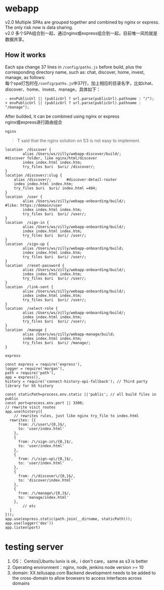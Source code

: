 # webapp
v2.0 Multiple SPAs are grouped together and combined by nginx or express. The only risk now is data sharing.  
v2.0 多个SPA组合到一起，通过nginx或express组合到一起，目前唯一风险就是数据共享。  

## How it works
Each spa change 37 lines in `/config/paths.js` before build, plus the corresponding directory name, such as: chat, discover, home, invest, manage, as follows:  
每个spa打包时在`/config/paths.js`中37行，加上相应的目录名字，比如chat、discover、home、invest、manage，具体如下：  
```
- envPublicUrl || (publicUrl ? url.parse(publicUrl).pathname : "/");
+ envPublicUrl || (publicUrl ? url.parse(publicUrl).pathname : "/manage");
```

After builded, it can be combined using nginx or express  
nginx或express进行路由组合   
 
`nginx`
> T said that the nginx solution on S3 is not easy to implement.

```
location  /discover {
		alias /Users/ws/zilly/webapp-discover/build/;         #discover folder, like nginx/html/discover
		index index.html index.htm;
		try_files $uri  $uri/ /discover/;
}
location /discover/:slug {
    alias /discover/;       #discover-detail-router
    index index.html index.htm;
    try_files $uri  $uri/ index.html =404;
}
location  /user {
		alias /Users/ws/zilly/webapp-onboarding/build/;             #like: https://domain/user
		index index.html index.htm;
		try_files $uri  $uri/ /user/;
}
location  /sign-in {
		alias /Users/ws/zilly/webapp-onboarding/build/;
		index index.html index.htm;
		try_files $uri  $uri/ /user/;
}
location  /sign-up {
		alias /Users/ws/zilly/webapp-onboarding/build;
		index index.html index.htm;
		try_files $uri  $uri/ /user/;
}
location  /reset-password {
		alias /Users/ws/zilly/webapp-onboarding/build/;
		index index.html index.htm;
		try_files $uri  $uri/ /user/;
}
location  /link-sent {
		alias /Users/ws/zilly/webapp-onboarding/build/;
		index index.html index.htm;
		try_files $uri  $uri/ /user/;
}
location  /select-role {
		alias /Users/ws/zilly/webapp-onboarding/build/;
		index index.html index.htm;
		try_files $uri  $uri/ /user/;
}
location  /manage {
		alias /Users/ws/zilly/webapp-manage/build;
		index index.html index.htm;
		try_files $uri  $uri/ /manage/;
}
```

`express`  

```
const express = require('express'),
logger = require('morgan'),
path = require('path'),
app = express(),
history = require('connect-history-api-fallback'); // Third party library for h5 history

const staticPath=process.env.static ||'public'; // all build files in public
const port=process.env.port || 3300;
// rewrite visit routes
app.use(history({
	// rewrites rules, just like nginx try_file to index.html
  rewrites: [{
      from: /\/user\/{0,}$/,
      to: 'user/index.html'
    },
    {
      from: /\/sign-in\/{0,}$/,
      to: 'user/index.html'
    },
    {
      from: /\/sign-up\/{0,}$/,
      to: 'user/index.html'
    },
    {
      from: /\/discover\/{0,}$/,
      to: 'discover/index.html'
    },
    {
      from: /\/manage\/{0,}$/,
      to: 'manage/index.html'
    },
		// etc
  ]
}));
app.use(express.static(path.join(__dirname, staticPath)));
app.use(logger('dev'))
app.listen(port)

```

# testing server

1. OS： Centos|Ubuntu
lunix is ok，i don't care，same as s3 is better
2. Operating environment：nginx, node, jenkins
node version >= 10
3. domain: XX.tellusapp.com 
Backend development needs to be added to the cross-domain to allow browsers to access interfaces across domains


